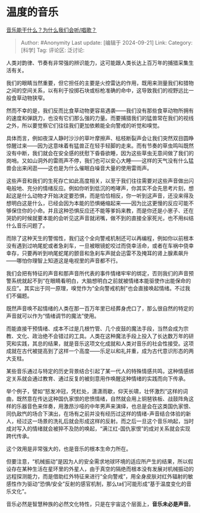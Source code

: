 # 温度的音乐
[音乐能干什么？为什么我们会听/唱歌？](https://www.zhihu.com/question/663873353/answer/3631269196)

> Author: #Anonymity
> Last update: [编辑于 2024-09-21]
> Link:
> Category: [科学]
> Tag: 
> 评论区:
> 泛讨论:

人类对韵律、节奏有非常强的辨识能力，这可能跟人类长达上百万年的捕猎采集生活有关。

我们的眼睛当然重要，但它担任的主要是火控雷达的作用，既用来测量我们和猎物之间的空间关系，以有利于投掷石块或标枪准确的命中，这导致我们的视野远比一般食草动物狭窄。

然而不幸的是，我们反而比食草动物更容易遇袭——我们没有那些食草动物所拥有的速度和弹跳力，也没有它们那么强的力量。而要捕猎我们的猛兽常在我们的视线之外，所以要觉察它们往往我们更加依赖能全向警戒的听觉和嗅觉。

具体而言，例如夜深人静时沙沙的草叶摩擦声、枯枝断裂声会让我们突然双目圆睁惊醒过来——因为这意味着有猛兽正在轻手轻脚的走来。而有节奏的草虫鸣叫既然没有中断，我们就会在安全感的抚慰下昏昏欲睡，因为这些草虫无意间做了我们的岗哨。又如山洞外的雷雨声不停，我们也可以安心大睡——这样的天气没有什么猛兽会出来闲逛——这也是为什么催眠白噪音大量的使用雷雨声。

这些声音和我们的生死存亡如此高度相关，以至于我们往往需要对这些声音做出闪电般地、充分的情绪反应。例如你听到低沉的咆哮声，你其实不会先思考片刻，想起这是什么动物才开始决定要恐惧，而是恰恰相反，你一听到这声音，还没来得及想明白这是什么，已经会因为本能的恐惧蜷缩起来——因为比这更慢的反应可能不够保住你的小命。并且这种恐惧反应还不能等爹妈来教，而是你还是小崽子、还在哭奶的时候就要本能的会听见这声音就闭嘴，做不到的直接全家死光，也不用纠结什么音乐问题了。

而除了这种天生的警惕性，我们这个全向警戒机制还可以再编程，例如你以前根本没有遇到过响尾蛇或者急刹车，一旦被眼镜蛇咬过而侥幸活命，或者在车祸中侥幸幸存，只要再听到响尾蛇尾的颤音和急刹车声就会迅雷不及掩耳的肾上腺素飙升——哪怕你理智上知道这是电视里的声音都不行。

我们会把有特征的声音和那声音所代表的事件情绪牢牢的绑定，否则我们的声音预警系统就起不到“在眼睛看明白，大脑想明白之前就被情绪本能驱使作出能保命的反应”。其实出于同一原理，嗅觉作为“全向警戒机制”也会直接唤起情绪。不过我们不偏题。

既然声音唤不起情绪的人类在那一百万年里已经葬身虎口了，那么很自然的特定的声音就可以作为“情绪调节的魔法”使用。

而能直接干预情绪、成本不过是几根竹管、几个皮鼓的魔法手段，当然会成为宗教、文化、政治绝不会错过的工具。人类在这种魔法手段上投入了长达数万年的研究和实践，其总的结果，就是音乐这项文化成就和人类对音乐的社会性接受。这项成就在古代被提高到了这样一个高度——乐足以和礼并重，成为古代意识形态的两大支柱。

某些音乐通过与特定的历史背景结合引起了某一代人的特殊情感共鸣，这种情感绑定关系就会通过教育、通过反复的被刻意用作唤醒这种情绪的实践而向下传承。

举个例子，譬如“怒发冲冠，凭栏处，潇潇雨歇，仰天长啸，壮怀激烈”这样的词曲，既然意在传达这种国仇家恨的悲愤情绪，自然就会用上铜琶铁板、战鼓阵角这样的乐器音色来伴奏，用激昂沙哑的中年男声来演绎，也总是会在这类国仇家恨、同仇敌忾的场合下演出，在场有之前并没有经历过这样的情绪-声音结合体验的新人，经过这一场景的洗礼后就会形成这样的反射。而之后一旦这个音乐响起，当时成对写入的情绪就会被猝不及防的唤起，“满江红-国仇家恨”的成对关系就会实现跨代传承。

这个效用是非常强大的，也是音乐的根本生命力所在。

但要注意，“机械振动”是因为人的安全需求地球环境的适应所产生的结果，所以假设存在某种生活在星环里的外星人，由于真空的隔绝而根本没有发展对机械振动的远程探测能力，而是借助红外特征来进行“全向警戒”，用全身皮肤对红外辐射的敏感性作为驱动“恐惧/安全”反射的感官机制，那么ta们可能形成“基于温度变化的音乐文化”。

音乐必然是智慧种族的必然文化特性，只是在宇宙这个层面上，**音乐未必是声音**。